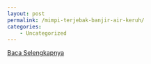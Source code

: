 ```yaml
---
layout: post
permalink: /mimpi-terjebak-banjir-air-keruh/
categories:
    - Uncategorized
---
```


[Baca Selengkapnya](/05)